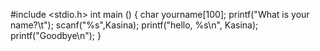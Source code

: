 #include <stdio.h>
int main ()
{
   char yourname[100];
   printf("What is your name?\t");
   scanf("%s",Kasina);
    printf("hello, %s\n", Kasina);
   printf("Goodbye\n"); 
}
